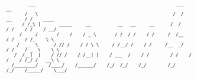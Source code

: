             ___                                                     ___              __       
           /   \                                                   /  /      __     / /    ____
          / /_\ |       _____     __          __   __     __      /  /      / /    / /    / __/
         /     /       /    /    / _ \       / /  / /    / /     /  /__    / /    / /_    \ \
        /  __  \      / // /    / / \ \     / /__/ /    / /     /__  _/   / /    / _  \    \ \
       /  /__|  |    / // /    / /__| |    / ___  /    / /        / /    / /    / /_/ /   __\ \
      /________/    /____/    /______/    /_/  /_/    /_/        /_/    /_/    /_____/    \___/
